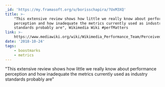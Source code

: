 ```yaml
---
_id: 'https://my.framasoft.org/u/borisschapira/?UxM3XQ'
title: >-
    "This extensive review shows how little we really know about performance
    perception and how inadequate the metrics currently used as industry
    standards probably are", Wikimedia Wiki #perfMatters
link: >-
    https://www.mediawiki.org/wiki/Wikimedia_Performance_Team/Perceived_Performance#Time_perception
date: '2018-10-24'
tags:
    - boostmarks
    - metrics
---
```


<div class="markdown"><p>&quot;This extensive review shows how little we really know about performance perception and how inadequate the metrics currently used as industry standards probably are&quot;
</p></div>
